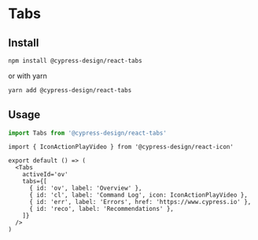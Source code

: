# Tabs

## Install

```bash
npm install @cypress-design/react-tabs
```

or with yarn

```bash
yarn add @cypress-design/react-tabs
```

## Usage

```ts
import Tabs from '@cypress-design/react-tabs'
```

```tsx live
import { IconActionPlayVideo } from '@cypress-design/react-icon'

export default () => (
  <Tabs
    activeId='ov'
    tabs={[
      { id: 'ov', label: 'Overview' },
      { id: 'cl', label: 'Command Log', icon: IconActionPlayVideo },
      { id: 'err', label: 'Errors', href: 'https://www.cypress.io' },
      { id: 'reco', label: 'Recommendations' },
    ]}
  />
)
```
